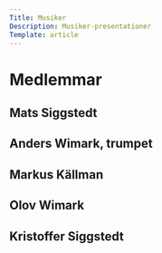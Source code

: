 ```yaml
---
Title: Musiker
Description: Musiker-presentationer
Template: article
---
```


# Medlemmar

## Mats Siggstedt

## Anders Wimark, trumpet

## Markus Källman

## Olov Wimark

## Kristoffer Siggstedt
